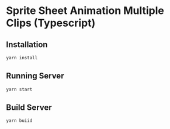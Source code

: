 # Sprite Sheet Animation Multiple Clips (Typescript)

## Installation

```bash
yarn install
```

## Running Server

```bash
yarn start
```

## Build Server

```bash
yarn buiid
```
